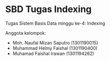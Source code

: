 # SBD Tugas Indexing

Tugas Sistem Basis Data minggu ke-4: Indexing

Anggota kelompok:
- Moh. Naufal Mizan Saputro (1301190015)
- Muhammad Helmy Faishal (1301190400)
- Muhamad Faishal Irawan (1301194262)